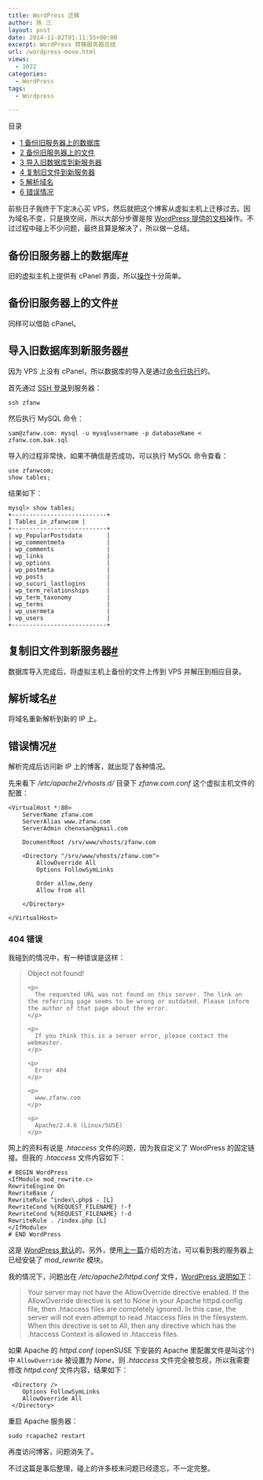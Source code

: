 ```yaml
---
title: WordPress 迁移
author: 陈 三
layout: post
date: 2014-11-02T01:11:55+00:00
excerpt: WordPress 转移服务器总结
url: /wordpress-move.html
views:
  - 1022
categories:
  - WordPress
tags:
  - Wordpress

---
```

<div id="toc_container" class="ml-l u-floatRight pure-u-1-1 pure-u-sm-2-5 toc_white no_bullets">
  <nav id="myaffix">
  
  <p class="toc-title">
    目录
  </p>
  
  <ul class="toc-list nav" role="menu">
    <li class="toc-list__item" role="menuitem">
      <a href="#i"><span class="toc_number toc_depth_1">1</span> 备份旧服务器上的数据库</a>
    </li>
    <li class="toc-list__item" role="menuitem">
      <a href="#i-2"><span class="toc_number toc_depth_1">2</span> 备份旧服务器上的文件</a>
    </li>
    <li class="toc-list__item" role="menuitem">
      <a href="#i-3"><span class="toc_number toc_depth_1">3</span> 导入旧数据库到新服务器</a>
    </li>
    <li class="toc-list__item" role="menuitem">
      <a href="#i-4"><span class="toc_number toc_depth_1">4</span> 复制旧文件到新服务器</a>
    </li>
    <li class="toc-list__item" role="menuitem">
      <a href="#i-5"><span class="toc_number toc_depth_1">5</span> 解析域名</a>
    </li>
    <li class="toc-list__item" role="menuitem">
      <a href="#i-6"><span class="toc_number toc_depth_1">6</span> 错误情况</a>
    </li>
  </ul></nav>
</div>

<div class="">
  <p>
    前些日子我终于下定决心买 VPS，然后就把这个博客从虚拟主机上迁移过去。因为域名不变，只是换空间，所以大部分步骤是按 <a href="http://codex.wordpress.org/Moving_WordPress#Keeping_Your_Domain_Name_and_URLs">WordPress 提供的文档</a>操作。不过过程中碰上不少问题，最终且算是解决了，所以做一总结。
  </p>
  
  <h2 class="storycontent-h2">
    <span id="i">备份旧服务器上的数据库</span><a title="标题链接地址" class="u-floatRight hidden" id="heyi" href="#i"><span class="" aria-hidden="true">#</span></a>
  </h2>
  
  <p>
    旧的虚拟主机上提供有 cPanel 界面，所以<a href="http://codex.wordpress.org/Backing_Up_Your_Database">操作</a>十分简单。
  </p>
  
  <h2 class="storycontent-h2">
    <span id="i-2">备份旧服务器上的文件</span><a title="标题链接地址" class="u-floatRight hidden" id="heyi-2" href="#i-2"><span class="" aria-hidden="true">#</span></a>
  </h2>
  
  <p>
    同样可以借助 cPanel。
  </p>
  
  <h2 class="storycontent-h2">
    <span id="i-3">导入旧数据库到新服务器</span><a title="标题链接地址" class="u-floatRight hidden" id="heyi-3" href="#i-3"><span class="" aria-hidden="true">#</span></a>
  </h2>
  
  <p>
    因为 VPS 上没有 cPanel，所以数据库的导入是通过<a href="http://codex.wordpress.org/Restoring_Your_Database_From_Backup">命令行执行</a>的。
  </p>
  
  <p>
    首先通过 <a href="http://www.zfanw.com/blog/ssh-usage.html">SSH 登录</a>到服务器：
  </p>
  
  <pre><code>ssh zfanw
</code></pre>
  
  <p>
    然后执行 MySQL 命令：
  </p>
  
  <pre><code>sam@zfanw.com: mysql -u mysqlusername -p databaseName &lt; zfanw.com.bak.sql
</code></pre>
  
  <p>
    导入的过程非常快，如果不确信是否成功，可以执行 MySQL 命令查看：
  </p>
  
  <pre><code>use zfanwcom;
show tables;
</code></pre>
  
  <p>
    结果如下：
  </p>
  
  <pre><code>mysql&gt; show tables;
+---------------------------+
| Tables_in_zfanwcom |
+---------------------------+
| wp_PopularPostsdata       |
| wp_commentmeta            |
| wp_comments               |
| wp_links                  |
| wp_options                |
| wp_postmeta               |
| wp_posts                  |
| wp_sucuri_lastlogins      |
| wp_term_relationships     |
| wp_term_taxonomy          |
| wp_terms                  |
| wp_usermeta               |
| wp_users                  |
+---------------------------+
</code></pre>
  
  <h2 class="storycontent-h2">
    <span id="i-4">复制旧文件到新服务器</span><a title="标题链接地址" class="u-floatRight hidden" id="heyi-4" href="#i-4"><span class="" aria-hidden="true">#</span></a>
  </h2>
  
  <p>
    数据库导入完成后，将虚拟主机上备份的文件上传到 VPS 并解压到相应目录。
  </p>
  
  <h2 class="storycontent-h2">
    <span id="i-5">解析域名</span><a title="标题链接地址" class="u-floatRight hidden" id="heyi-5" href="#i-5"><span class="" aria-hidden="true">#</span></a>
  </h2>
  
  <p>
    将域名重新解析到新的 IP 上。
  </p>
  
  <h2 class="storycontent-h2">
    <span id="i-6">错误情况</span><a title="标题链接地址" class="u-floatRight hidden" id="heyi-6" href="#i-6"><span class="" aria-hidden="true">#</span></a>
  </h2>
  
  <p>
    解析完成后访问新 IP 上的博客，就出现了各种情况。
  </p>
  
  <p>
    先来看下 <em>/etc/apache2/vhosts.d/</em> 目录下 <em>zfanw.com.conf</em> 这个虚拟主机文件的配置：
  </p>
  
  <pre><code>&lt;VirtualHost *:80&gt;
    ServerName zfanw.com
    ServerAlias www.zfanw.com
    ServerAdmin chenxsan@gmail.com

    DocumentRoot /srv/www/vhosts/zfanw.com

    &lt;Directory "/srv/www/vhosts/zfanw.com"&gt;
        AllowOverride All
        Options FollowSymLinks

        Order allow,deny
        Allow from all

    &lt;/Directory&gt;

&lt;/VirtualHost&gt;
</code></pre>
  
  <h3>
    404 错误
  </h3>
  
  <p>
    我碰到的情况中，有一种错误是这样：
  </p>
  
  <blockquote>
    <p>
      Object not found!
    </p>
    
    <p>
      The requested URL was not found on this server. The link on the referring page seems to be wrong or outdated. Please inform the author of that page about the error.
    </p>
    
    <p>
      If you think this is a server error, please contact the webmaster.
    </p>
    
    <p>
      Error 404
    </p>
    
    <p>
      www.zfanw.com
    </p>
    
    <p>
      Apache/2.4.6 (Linux/SUSE)
    </p>
  </blockquote>
  
  <p>
    网上的资料有说是 <em>.htaccess</em> 文件的问题，因为我自定义了 WordPress 的固定链接。但我的 <em>.htaccess</em> 文件内容如下：
  </p>
  
  <pre><code># BEGIN WordPress
&lt;IfModule mod_rewrite.c&gt;
RewriteEngine On
RewriteBase /
RewriteRule ^index\.php$ - [L]
RewriteCond %{REQUEST_FILENAME} !-f
RewriteCond %{REQUEST_FILENAME} !-d
RewriteRule . /index.php [L]
&lt;/IfModule&gt;
# END WordPress
</code></pre>
  
  <p>
    这是 <a href="http://codex.wordpress.org/htaccess#Basic_WP">WordPress 默认</a>的。另外，使用<a href="http://www.zfanw.com/blog/apache-mod_deflate.html">上一篇</a>介绍的方法，可以看到我的服务器上已经安装了 <em>mod_rewrite</em> 模块。
  </p>
  
  <p>
    我的情况下，问题出在 <em>/etc/apache2/httpd.conf</em> 文件，<a href="http://codex.wordpress.org/Permalinks#Fixing_Other_Issues">WordPress 说明如下</a>：
  </p>
  
  <blockquote>
    <p>
      Your server may not have the AllowOverride directive enabled. If the AllowOverride directive is set to None in your Apache httpd.config file, then .htaccess files are completely ignored. In this case, the server will not even attempt to read .htaccess files in the filesystem. When this directive is set to All, then any directive which has the .htaccess Context is allowed in .htaccess files.
    </p>
  </blockquote>
  
  <p>
    如果 Apache 的 <em>httpd.conf</em> (openSUSE 下安装的 Apache 里配置文件是叫这个) 中 <code>AllowOverride</code> 被设置为 <em>None</em>，则 <em>.htaccess</em> 文件完全被忽视，所以我需要修改 <em>httpd.conf</em> 文件内容，结果如下：
  </p>
  
  <pre><code> &lt;Directory /&gt;
    Options FollowSymLinks
    AllowOverride All
 &lt;/Directory&gt;
</code></pre>
  
  <p>
    重启 Apache 服务器：
  </p>
  
  <pre><code>sudo rcapache2 restart
</code></pre>
  
  <p>
    再度访问博客，问题消失了。
  </p>
  
  <p>
    不过这篇是事后整理，碰上的许多枝末问题已经遗忘，不一定完整。
  </p>
</div>